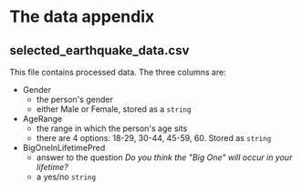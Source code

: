 # The data appendix

## selected_earthquake_data.csv
This file contains processed data. The three columns are:
 - Gender
     - the person's gender
     - either Male or Female, stored as a `string`
 - AgeRange
     - the range in which the person's age sits
     - there are 4 options: 18-29, 30-44, 45-59, 60. Stored as `string`
 - BigOneInLifetimePred
     - answer to the question _Do you think the "Big One" will occur in your lifetime?_
     - a yes/no `string`

